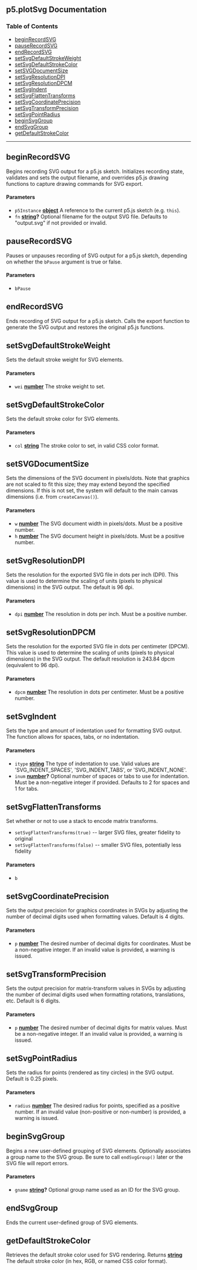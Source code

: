 <!-- Originally generated by documentation.js, later edited by hand. -->

## p5.plotSvg Documentation

### Table of Contents

*   [beginRecordSVG](#beginrecordsvg)
*   [pauseRecordSVG](#pauserecordsvg)
*   [endRecordSVG](#endrecordsvg)
*   [setSvgDefaultStrokeWeight](#setsvgdefaultstrokeweight)
*   [setSvgDefaultStrokeColor](#setsvgdefaultstrokecolor)
*   [setSVGDocumentSize](#setsvgdocumentsize)
*   [setSvgResolutionDPI](#setsvgresolutiondpi)
*   [setSvgResolutionDPCM](#setsvgresolutiondpcm)
*   [setSvgIndent](#setsvgindent)
*   [setSvgFlattenTransforms](#setsvgflattentransforms)
*   [setSvgCoordinatePrecision](#setsvgcoordinateprecision)
*   [setSvgTransformPrecision](#setsvgtransformprecision)
*   [setSvgPointRadius](#setsvgpointradius)
*   [beginSvgGroup](#beginsvggroup)
*   [endSvgGroup](#endsvggroup)
*   [getDefaultStrokeColor](#getdefaultstrokecolor)

---


## beginRecordSVG

Begins recording SVG output for a p5.js sketch.
Initializes recording state, validates and sets the output filename,
and overrides p5.js drawing functions to capture drawing commands for SVG export.

#### Parameters

*   `p5Instance` **[object][26]** A reference to the current p5.js sketch (e.g. `this`).
*   `fn` **[string][27]?** Optional filename for the output SVG file.
    Defaults to "output.svg" if not provided or invalid.



## pauseRecordSVG

Pauses or unpauses recording of SVG output for a p5.js sketch,
depending on whether the `bPause` argument is true or false.

#### Parameters

*   `bPause`



## endRecordSVG

Ends recording of SVG output for a p5.js sketch.
Calls the export function to generate the SVG output
and restores the original p5.js functions.



## setSvgDefaultStrokeWeight

Sets the default stroke weight for SVG elements.

#### Parameters

*   `wei` **[number][28]** The stroke weight to set.



## setSvgDefaultStrokeColor

Sets the default stroke color for SVG elements.

#### Parameters

*   `col` **[string][27]** The stroke color to set, in valid CSS color format.



## setSVGDocumentSize

Sets the dimensions of the SVG document in pixels/dots. 
Note that graphics are not scaled to fit this size; they may extend beyond the specified dimensions.
If this is not set, the system will default to the main canvas dimensions (i.e. from `createCanvas()`).

#### Parameters

*   `w` **[number][28]** The SVG document width in pixels/dots. Must be a positive number.
*   `h` **[number][28]** The SVG document height in pixels/dots. Must be a positive number.



## setSvgResolutionDPI

Sets the resolution for the exported SVG file in dots per inch (DPI).
This value is used to determine the scaling of units (pixels to physical dimensions) in the SVG output. The default is 96 dpi. 

#### Parameters

*   `dpi` **[number][28]** The resolution in dots per inch. Must be a positive number.



## setSvgResolutionDPCM

Sets the resolution for the exported SVG file in dots per centimeter (DPCM).
This value is used to determine the scaling of units (pixels to physical dimensions) in the SVG output. The default resolution is 243.84 dpcm (equivalent to 96 dpi). 

#### Parameters

*   `dpcm` **[number][28]** The resolution in dots per centimeter. Must be a positive number.



## setSvgIndent

Sets the type and amount of indentation used for formatting SVG output.
The function allows for spaces, tabs, or no indentation.

#### Parameters

*   `itype` **[string][27]** The type of indentation to use. Valid values are
    'SVG\_INDENT\_SPACES', 'SVG\_INDENT\_TABS', or 'SVG\_INDENT\_NONE'.
*   `inum` **[number][28]?** Optional number of spaces or tabs to use for indentation.
    Must be a non-negative integer if provided. Defaults to 2 for spaces and 1 for tabs.



## setSvgFlattenTransforms

Set whether or not to use a stack to encode matrix transforms.

* `setSvgFlattenTransforms(true)` -- larger SVG files, greater fidelity to original
* `setSvgFlattenTransforms(false)` -- smaller SVG files, potentially less fidelity

#### Parameters

*   `b`



## setSvgCoordinatePrecision

Sets the output precision for graphics coordinates in SVGs by adjusting
the number of decimal digits used when formatting values. Default is 4 digits. 

#### Parameters

*   `p` **[number][28]** The desired number of decimal digits for coordinates.
    Must be a non-negative integer. If an invalid value is provided, a warning is issued.



## setSvgTransformPrecision

Sets the output precision for matrix-transform values in SVGs by adjusting
the number of decimal digits used when formatting rotations, translations, etc. Default is 6 digits. 

#### Parameters

*   `p` **[number][28]** The desired number of decimal digits for matrix values.
    Must be a non-negative integer. If an invalid value is provided, a warning is issued.



## setSvgPointRadius

Sets the radius for points (rendered as tiny circles) in the SVG output. Default is 0.25 pixels.

#### Parameters

*   `radius` **[number][28]** The desired radius for points, specified as a positive number.
    If an invalid value (non-positive or non-number) is provided, a warning is issued.



## beginSvgGroup

Begins a new user-defined grouping of SVG elements.
Optionally associates a group name to the SVG group.
Be sure to call `endSvgGroup()` later or the SVG file will report errors.

#### Parameters

*   `gname` **[string][27]?** Optional group name used as an ID for the SVG group.



## endSvgGroup

Ends the current user-defined group of SVG elements.



## getDefaultStrokeColor

Retrieves the default stroke color used for SVG rendering.
Returns **[string][27]** The default stroke color (in hex, RGB, or named CSS color format).




[26]: https://developer.mozilla.org/docs/Web/JavaScript/Reference/Global_Objects/Object

[27]: https://developer.mozilla.org/docs/Web/JavaScript/Reference/Global_Objects/String

[28]: https://developer.mozilla.org/docs/Web/JavaScript/Reference/Global_Objects/Number